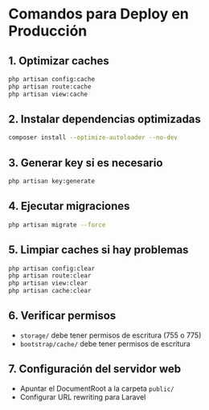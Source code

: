 # Comandos para Deploy en Producción

## 1. Optimizar caches
```bash
php artisan config:cache
php artisan route:cache
php artisan view:cache
```

## 2. Instalar dependencias optimizadas
```bash
composer install --optimize-autoloader --no-dev
```

## 3. Generar key si es necesario
```bash
php artisan key:generate
```

## 4. Ejecutar migraciones
```bash
php artisan migrate --force
```

## 5. Limpiar caches si hay problemas
```bash
php artisan config:clear
php artisan route:clear
php artisan view:clear
php artisan cache:clear
```

## 6. Verificar permisos
- `storage/` debe tener permisos de escritura (755 o 775)
- `bootstrap/cache/` debe tener permisos de escritura

## 7. Configuración del servidor web
- Apuntar el DocumentRoot a la carpeta `public/`
- Configurar URL rewriting para Laravel
